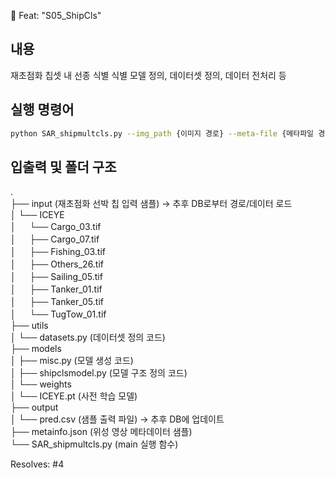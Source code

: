 🎉 Feat: "S05_ShipCls"

## 내용
재초점화 칩셋 내 선종 식별
식별 모델 정의, 데이터셋 정의, 데이터 전처리 등

## 실행 명령어
```sh
python SAR_shipmultcls.py --img_path {이미지 경로} --meta-file {메타파일 경로} 
```

## 입출력 및 폴더 구조
.     
├── input (재초점화 선박 칩 입력 샘플) -> 추후 DB로부터 경로/데이터 로드    
│ └── ICEYE     
│  　 └── Cargo_03.tif   
│  　 ├── Cargo_07.tif    
│ 　  ├── Fishing_03.tif   
│ 　  ├── Others_26.tif   
│  　 ├── Sailing_05.tif   
│  　 ├── Tanker_01.tif   
│  　 ├── Tanker_05.tif   
│  　 └── TugTow_01.tif   
├── utils   
│ └── datasets.py (데이터셋 정의 코드)   
├── models   
│ ├── misc.py (모델 생성 코드)   
│ ├── shipclsmodel.py (모델 구조 정의 코드)   
│ └── weights   
│ └── ICEYE.pt (사전 학습 모델)   
├── output   
│ └── pred.csv (샘플 출력 파일) -> 추후 DB에 업데이트    
├── metainfo.json (위성 영상 메타데이터 샘플)    
└── SAR_shipmultcls.py (main 실행 함수)   

Resolves: #4
